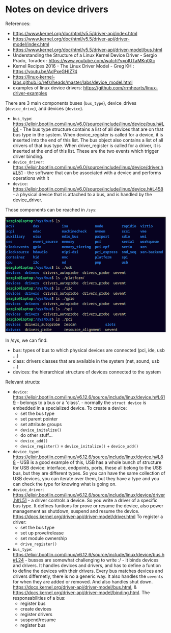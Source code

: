 # Notes on device drivers

References:
 - https://www.kernel.org/doc/html/v5.5/driver-api/index.html
 - https://www.kernel.org/doc/html/v5.5/driver-api/driver-model/index.html
 - https://www.kernel.org/doc/html/v5.5/driver-api/driver-model/bus.html
 - Understanding the Structure of a Linux Kernel Device Driver - Sergio Prado, Toradex : https://www.youtube.com/watch?v=pIUTaMKq0Xc
 - Kernel Recipes 2016 - The Linux Driver Model - Greg KH : https://youtu.be/AdPxeGHIZ74
 - https://linux-kernel-labs.github.io/refs/heads/master/labs/device_model.html
 - examples of linux device drivers: https://github.com/rrmhearts/linux-driver-examples


There are 3 main components buses (`bus_type`), device_drives (`device_drive`), and devices (`device`). 
 - `bus_type`: https://elixir.bootlin.com/linux/v6.0/source/include/linux/device/bus.h#L84 - The bus type structure contains a list of all devices that are on that bus type in the system. When device_register is called for a device, it is inserted into the end of this list. The bus object also contains a list of all drivers of that bus type. When driver_register is called for a driver, it is inserted at the end of this list. These are the two events which trigger driver binding.
 - `device_driver`: https://elixir.bootlin.com/linux/v6.0/source/include/linux/device/driver.h#L51 -  the software that can be associated with a device and performs operations with it
 - `device`: https://elixir.bootlin.com/linux/v6.0/source/include/linux/device.h#L458 - a physical device that is attached to a bus, and is handled by the device_driver.

Those components can be reached in `/sys`:

![sys_bus_device_and_drivers](https://github.com/sergiocollado/potpourri/blob/master/Notes_on_Linux/images/sys_bus_device_drivers.png)

In /sys, we can find: 
 - bus: types of bus to which physical devices are connected (pci, ide, usb ...)
 - class: drivers classes that are available in the system (net, sound, usb ...)
 - devices: the hierarchical structure of devices connected to the system


Relevant structs:
 - `device`: https://elixir.bootlin.com/linux/v6.12.6/source/include/linux/device.h#L619 - belongs to a bus or a 'class'. - normally the `struct device` is embedded in a specialized device. To create a device: 
   - set the bus type
   - set parent pointer
   - set attribute groups
   - `device_initalize()` 
   - do other stuff...
   - `device_add()` 
   - `device_register()` = `device_initalize()` + `device_add()` 
 - `device_type`: https://elixir.bootlin.com/linux/v6.12.6/source/include/linux/device.h#L88 - USB is a good example of this, USB has a whole bunch of structure for USB device: interface, endpoints, ports, these all belong to the USB bus, but they are different types. So you can have the same collection of USB devices, you can iterate over them, but they have a type and you can check the type for knowing what is going on. 
 - `device_driver`: https://elixir.bootlin.com/linux/v6.12.6/source/include/linux/device/driver.h#L51 - a driver controls a device. So you write a driver of a specific bus type. It defines funtions for prove or resume the device, also power management as shutdown, suspend and resume the device. https://docs.kernel.org/driver-api/driver-model/driver.html
To register a driver:
      - set the bus type
      - set up prove/release
      - set module ownership
      - `drive_register()` 
 - `bus_type`: https://elixir.bootlin.com/linux/v6.12.6/source/include/linux/device/bus.h#L24 - busses are somewhat challenging to write :/ - It binds devices and drivers. It handles devices and drivers, and has to define a funtion to define the devices with their drivers. Every bus matches devices and drivers differnetly, there is no a generic way. It also handles the `uevents` for when they are added or removed. And also handles shut down. https://docs.kernel.org/driver-api/driver-model/bus.html, &  https://docs.kernel.org/driver-api/driver-model/binding.html. The responsabilities of a bus:
      - register bus
      - create devices
      - register drivers
      - suspend/resume
      - register bus

